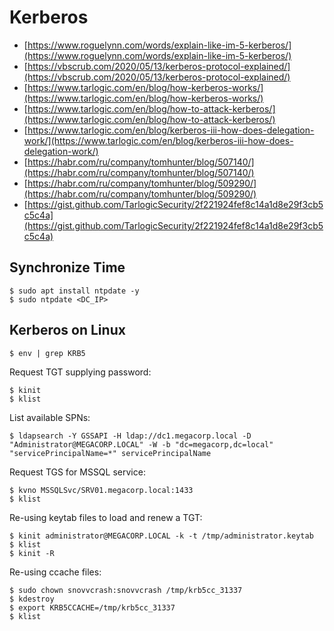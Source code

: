# Kerberos

* [https://www.roguelynn.com/words/explain-like-im-5-kerberos/](https://www.roguelynn.com/words/explain-like-im-5-kerberos/)
* [https://vbscrub.com/2020/05/13/kerberos-protocol-explained/](https://vbscrub.com/2020/05/13/kerberos-protocol-explained/)
* [https://www.tarlogic.com/en/blog/how-kerberos-works/](https://www.tarlogic.com/en/blog/how-kerberos-works/)
* [https://www.tarlogic.com/en/blog/how-to-attack-kerberos/](https://www.tarlogic.com/en/blog/how-to-attack-kerberos/)
* [https://www.tarlogic.com/en/blog/kerberos-iii-how-does-delegation-work/](https://www.tarlogic.com/en/blog/kerberos-iii-how-does-delegation-work/)
* [https://habr.com/ru/company/tomhunter/blog/507140/](https://habr.com/ru/company/tomhunter/blog/507140/)
* [https://habr.com/ru/company/tomhunter/blog/509290/](https://habr.com/ru/company/tomhunter/blog/509290/)
* [https://gist.github.com/TarlogicSecurity/2f221924fef8c14a1d8e29f3cb5c5c4a](https://gist.github.com/TarlogicSecurity/2f221924fef8c14a1d8e29f3cb5c5c4a)




## Synchronize Time

```
$ sudo apt install ntpdate -y
$ sudo ntpdate <DC_IP>
```




## Kerberos on Linux

```
$ env | grep KRB5
```

Request TGT supplying password:

```
$ kinit
$ klist
```

List available SPNs:

```
$ ldapsearch -Y GSSAPI -H ldap://dc1.megacorp.local -D "Administrator@MEGACORP.LOCAL" -W -b "dc=megacorp,dc=local" "servicePrincipalName=*" servicePrincipalName
```

Request TGS for MSSQL service:

```
$ kvno MSSQLSvc/SRV01.megacorp.local:1433
$ klist
```

Re-using keytab files to load and renew a TGT:

```
$ kinit administrator@MEGACORP.LOCAL -k -t /tmp/administrator.keytab
$ klist
$ kinit -R
```

Re-using ccache files:

```
$ sudo chown snovvcrash:snovvcrash /tmp/krb5cc_31337
$ kdestroy
$ export KRB5CCACHE=/tmp/krb5cc_31337
$ klist
```
